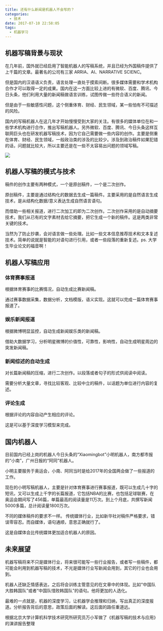 ```yaml
---
title: 还有什么新闻是机器人不会写的？
categories:
  - 技术
date: 2017-07-10 22:58:05
tags:
  - 机器学习
---
```


## 机器写稿背景与现状

在几年前，国外就已经启用了智能机器人的写稿系统，并且已经为外国稿件提供了上千篇的文章。最著名的公司有三家 ARRIA、AI、NARRATIVE SCIENC。

但是国内的汉语语义负责，语言处理一直处于摸索间断。很多媒体需要和学术机构合作才可以取得一定的成果。国内在这一方面比较上进的有微软、百度、腾讯、今日头条，他们利用大量的新闻稿做语言训练，试图传做一些符合语义的新闻。

但是由于一些敏感性问题，这个侧重体育、财经、民生领域，某一些怕有不可描述的风险。

国内的写稿机器人在这几年才开始慢慢受到大家的关注。有很多的媒体单位在和一些学术机构进行合作，推出写稿机器人。另外微软、百度、腾讯、今日头条这样互联网巨头也在研发机器写稿技术，因为它自己需要做一些内容的创作。主要是侧重在体育、财经、民生领域，一般政治类的涉及的比较少。涉及到政治稿件如果犯错的话，问题就比较大，所以主要还是在一些不太容易出问题的领域写稿。

![](https://ws1.sinaimg.cn/large/006tKfTcgy1fhf6x09hevj30b408caak.jpg)

## 机器人写稿的模式与技术

稿件的创作主要有两种模式，一个是原创稿件，一个是二次创作。

原创稿件，主要是通过结构化的数据去生成一篇稿件。主要采用的是自然语言生成技术，是从结构化数据/意义表达生成自然语言语句。

而借助一些相关报道，进行二次加工的即为二次创作。二次创作采用的是自动摘要技术，我们从已有的文字素材去给它摘要，把它生成一个新的稿件。这是两类非常关键的技术。

当然为了防止抄袭，会对语言做一些处理。比如一些文本信息推荐技术和文本复述技术。简单的说就是智能的对语句进行引用，或者一些段落的重新复述。ps. 大学生毕业论文的福音啊！

## 机器人写稿应用

### 体育赛事报道

根据体育赛事的比赛情况，自动生成比赛新闻稿。

通过赛事数据采集，数据分析，文档模版，语义实现。这就可以完成一篇体育赛事报道了。

### 娱乐新闻报道

根据微博明显监控，自动生成新闻娱乐类的新闻稿。

借助大数据学习，分析明星微博的价值性，可靠性，影响性，自动生成明星周边的突发新闻稿。

### 新闻综述的自动生成

对长篇新闻稿的压缩，进行二次创作。以段落或者句子的形式供阅读中阅读。

需要分析大量文章，寻找比较客观、比较中立的稿件，以话题为单位进行内容的复述。

### 评论生成

根据评论的内容自动产生相应的评论。

这是可以基于深度学习模型来完成。

## 国内机器人

目前国内已经上岗的机器人今日头条的“Xiaomingbot”小明机器人，南方都市报的“小南”，广州日报的“阿同”机器人。

小明主要服务于奥运会，小南、阿同当时是给2017年的全国两会做了一些报道的工作。

现在的小明写稿机器人，主要是针对体育赛事进行赛事报道，既可以生成几十字的短讯，又可以生成上千字的长篇报道，它包括NBA的比赛，也包括足球联赛，在奥运会期间写了456篇，单篇最高的阅读量是11万次。到上个月底，共撰写新闻5000多篇，总计阅读量1800万次。

不同的媒体稿件的要求不一样。 传统媒体行业，比如新华社对稿件严格要求，错误零容忍。而自媒体，语句通顺，意思正确就行了。

这是自媒体会比传统媒体更加适合机器人的原因。

## 未来展望 

机器写稿将来不只是媒体行业，将来很可能写一些行业报告，或者写一些稿件，都可能会利用到机器写稿的技术，不光是媒体行业写新闻会用到，其它的行业也会用到。

机器人还缺乏情感表达，之后将会训练主管意见的在文章中的体现。比如“中国队大胜韩国队”或者“中国队惜败韩国队”的语句。他将更加的人选化。

最难的一点就是，机器的深度学习，让机器学会推理和归纳，写出真正的深度报道。分析报告背后的意思，政策后面的解读。这后面的路任重道远。

根据北京大学计算机科学技术研究所研究员万小军做了《机器写稿的技术与应用》的演讲报告整理